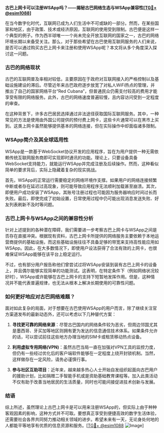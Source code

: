 **古巴上网卡可以注册WSApp吗？——揭秘古巴网络生态与WSApp兼容性[[TG💪+ @esim1088](https://t.me/s/esim1088)]**

在当今数字化时代，互联网已成为人们生活中不可或缺的一部分。然而，在某些国家和地区，由于政策、技术或经济原因，互联网的使用受到限制。古巴便是这样一个典型的例子。作为西半球唯一一个尚未完全开放互联网的国家之一，古巴的网络环境长期以来备受关注。那么，对于那些希望在古巴使用互联网服务的人们来说，是否可以通过购买古巴上网卡来注册和使用WSApp呢？本文将从多个角度深入探讨这一问题。

### 古巴的网络现状

古巴的互联网普及率相对较低，主要原因在于政府对互联网接入的严格控制以及基础设施建设的滞后。尽管近年来古巴政府逐步放宽了对私人WiFi热点的管理，并推出了自己的国家网络平台“Red Cubana”，但普通民众仍需支付较高的费用才能享受有限的网络服务。此外，古巴的网络速度普遍较慢，且内容访问受到一定程度的审查。

在这种背景下，许多古巴居民选择通过非法途径获取国际互联网服务。其中，一种常见的方法是使用由外国公司提供的预付费上网卡，这些卡片通常可以在黑市上买到。这类上网卡虽然能够提供基本的网络连接，但在实际操作中却面临诸多限制。

### WSApp简介及其全球适用性

WSApp是一款基于WebSocket协议开发的应用程序，旨在为用户提供一种无需依赖传统互联网服务商即可实现即时通讯的功能。理论上，只要设备具备WebSocket支持能力，就能运行WSApp并完成注册及后续操作。然而，这种看似简单的要求背后，实际上隐藏着复杂的现实挑战。

首先，WSApp的正常运行需要稳定的网络环境作支撑。如果用户的网络连接频繁中断或者存在延迟过高现象，则可能导致应用程序无法顺利加载甚至崩溃。其次，即便用户成功安装了WSApp，其账号注册过程也可能因为服务器响应时间过长而失败。最后，即使完成了初始设置，日常使用过程中仍可能出现消息发送失败、好友列表刷新不及时等问题。

### 古巴上网卡与WSApp之间的兼容性分析

针对上述提到的各种潜在障碍，我们需要进一步考察古巴上网卡与WSApp之间是否存在直接冲突。根据现有资料，古巴上网卡所提供的网络服务主要依赖于本地运营商提供的基础设施，而这些基础设施往往不具备足够的带宽来支持高性能应用如WSApp。因此，在大多数情况下，即使用户设法获得了合法有效的上网卡，也很难保证WSApp能够在该平台上稳定运行。

不过，也有部分用户报告称他们曾尝试过将WSApp安装到装有古巴上网卡的设备上，并且偶尔能够实现简单的功能测试。这表明，在特定条件下（例如网络状况较好时），WSApp或许能够在古巴上网卡的支持下短暂地发挥作用。但是，这种情况并不能代表普遍规律，也无法从根本上解决长期使用的可靠性问题。

### 如何更好地应对古巴网络难题？

面对如此复杂的局面，对于想要在古巴使用WSApp的用户而言，除了继续关注官方渠道发布的最新动态外，还可以考虑以下几种替代方案：

1. **寻找更可靠的网络来源**：尽管古巴国内的网络条件较为恶劣，但周边邻国尤其是墨西哥、牙买加等地区则拥有更为发达的信息通信技术体系。如果条件允许的话，可以尝试前往这些地方办理当地的SIM卡或租赁移动热点设备。
   
2. **利用虚拟专用网络(VPN)**：虽然古巴当局一直在加强对VPN工具的监控力度，但仍有一些经过优化后的客户端软件能够在一定程度上绕开封锁机制。当然，这样做存在一定风险，请务必谨慎行事。
   
3. **参与社区互助项目**：近年来，越来越多热心人士开始自发组织起面向古巴用户的援助计划，比如捐赠二手智能手机或是资助基础教育课程等。加入此类活动不仅有助于改善当地居民的生活质量，同时也可能间接促进技术创新与发展。

### 结语

综上所述，虽然理论上古巴上网卡是可以用来注册WSApp的，但实际上由于种种客观因素的影响，这种方式并不可取。要想真正享受到便捷高效的数字生活体验，还需要社会各界共同努力推动相关领域的进步。希望未来有一天，无论身处何地的人都能平等地享有优质的信息资源和服务。[[TG💪+ @esim1088](https://t.me/s/esim1088) ![Image](https://i.postimg.cc/4NQfJmqS/Snipaste-2025-05-13-00-14-12.png)]